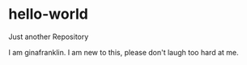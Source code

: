# hello-world
Just another Repository

I am ginafranklin. I am new to this, please don't laugh too hard at me.
